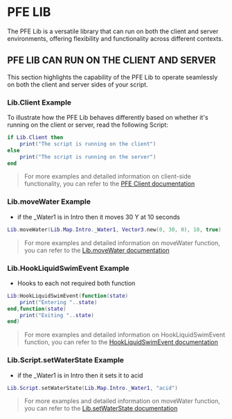 # PFE LIB

The PFE Lib is a versatile library that can run on both the client and server environments, offering flexibility and functionality across different contexts.

## PFE LIB CAN RUN ON THE CLIENT AND SERVER

This section highlights the capability of the PFE Lib to operate seamlessly on both the client and server sides of your script.

### Lib.Client Example

To illustrate how the PFE Lib behaves differently based on whether it's running on the client or server, read the following Script:

```lua
if Lib.Client then
    print("The script is running on the client")
else
    print("The script is running on the server")
end
```

> For more examples and detailed information on client-side functionality, you can refer to the [PFE Client documentation](Pfe/Client.md)

### Lib.moveWater Example
- if the _Water1 is in Intro then it moves 30 Y at 10 seconds
```lua
Lib.moveWater(Lib.Map.Intro._Water1, Vector3.new(0, 30, 0), 10, true)
```

> For more examples and detailed information on moveWater function, you can refer to the [Lib.moveWater documentation](openfloodtest/Lib.moveWater.md)

### Lib.HookLiquidSwimEvent Example
- Hooks to each not required both function
```lua
Lib:HookLiquidSwimEvent(function(state)
	print("Entering "..state)
end,function(state)
	print("Exiting "..state)
end)
```

> For more examples and detailed information on HookLiquidSwimEvent function, you can refer to the [HookLiquidSwimEvent documentation](Pfe/HookLiquidSwimEvent.md)

### Lib.Script.setWaterState Example
- if the _Water1 is in Intro then it sets it to acid
```lua
Lib.Script.setWaterState(Lib.Map.Intro._Water1, "acid")
```
> For more examples and detailed information on moveWater function, you can refer to the [Lib.setWaterState documentation](openfloodtest/Lib.setWaterState.md)